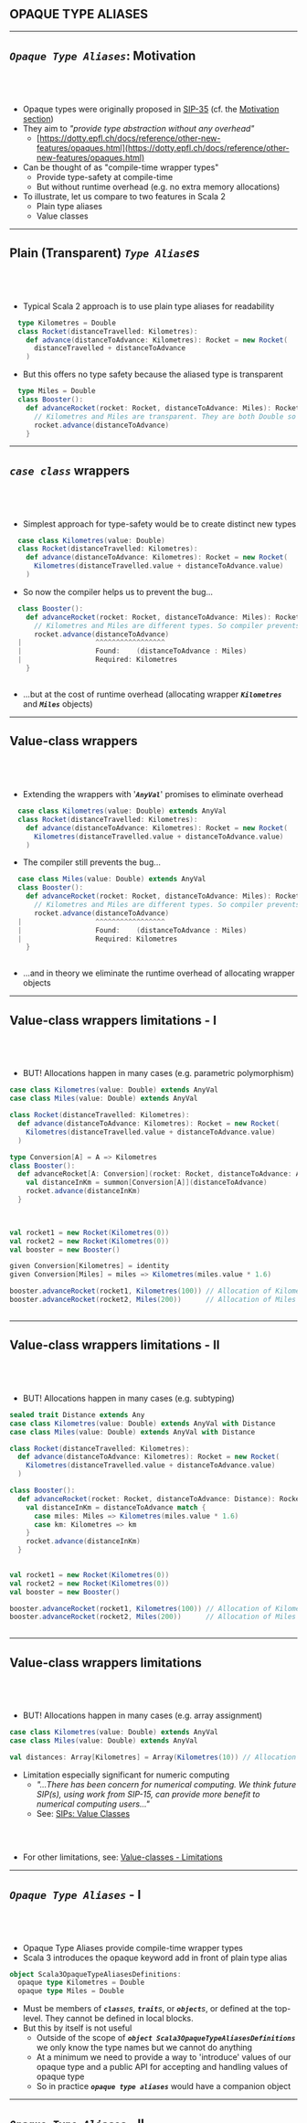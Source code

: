 <!-- .slide: data-background-color="#781010" data-background-image="images/bg-reveal.ps.png" -->

[//]: # (The following is a hack to move the slide H2 section down)
## &#173;
## &#173;
## &#173;
## &#173;
## OPAQUE TYPE ALIASES

---

## ***`Opaque Type Aliases`***: Motivation
## &#173;

* Opaque types were originally proposed in [SIP-35](https://docs.scala-lang.org/sips/opaque-types.html) (cf. the [Motivation section](https://docs.scala-lang.org/sips/opaque-types.html#motivation))
* They aim to *"provide type abstraction without any overhead"*
    * [https://dotty.epfl.ch/docs/reference/other-new-features/opaques.html](https://dotty.epfl.ch/docs/reference/other-new-features/opaques.html)
* Can be thought of as "compile-time wrapper types"
    * Provide type-safety at compile-time
    * But without runtime overhead (e.g. no extra memory allocations)
* To illustrate, let us compare to two features in Scala 2
    * Plain type aliases
    * Value classes

---

## Plain (Transparent) ***`Type Alias`***&#173;*es*
## &#173;

* Typical Scala 2 approach is to use plain type aliases for readability

```scala
  type Kilometres = Double
  class Rocket(distanceTravelled: Kilometres):
    def advance(distanceToAdvance: Kilometres): Rocket = new Rocket(
      distanceTravelled + distanceToAdvance
    )
```

* But this offers no type safety because the aliased type is transparent

```scala
  type Miles = Double
  class Booster():
    def advanceRocket(rocket: Rocket, distanceToAdvance: Miles): Rocket = {
      // Kilometres and Miles are transparent. They are both Double so this bug is allowed
      rocket.advance(distanceToAdvance)
    }
```

---

## ***`case class`*** wrappers
## &#173;

* Simplest approach for type-safety would be to create distinct new types

```scala
  case class Kilometres(value: Double)
  class Rocket(distanceTravelled: Kilometres):
    def advance(distanceToAdvance: Kilometres): Rocket = new Rocket(
      Kilometres(distanceTravelled.value + distanceToAdvance.value)
    )
```

* So now the compiler helps us to prevent the bug...

```scala
  class Booster():
    def advanceRocket(rocket: Rocket, distanceToAdvance: Miles): Rocket = {
      // Kilometres and Miles are different types. So compiler prevents this bug
      rocket.advance(distanceToAdvance)
  |                  ^^^^^^^^^^^^^^^^^
  |                  Found:    (distanceToAdvance : Miles)
  |                  Required: Kilometres
    }
  
```

* ...but at the cost of runtime overhead (allocating wrapper ***`Kilometres`*** and ***`Miles`*** objects) 

---

## Value-class wrappers
## &#173;

* Extending the wrappers with '***`AnyVal`***' promises to eliminate overhead

```scala
  case class Kilometres(value: Double) extends AnyVal
  class Rocket(distanceTravelled: Kilometres):
    def advance(distanceToAdvance: Kilometres): Rocket = new Rocket(
      Kilometres(distanceTravelled.value + distanceToAdvance.value)
    )
```

* The compiler still prevents the bug...

```scala
  case class Miles(value: Double) extends AnyVal
  class Booster():
    def advanceRocket(rocket: Rocket, distanceToAdvance: Miles): Rocket = {
      // Kilometres and Miles are different types. So compiler prevents this bug
      rocket.advance(distanceToAdvance)
  |                  ^^^^^^^^^^^^^^^^^
  |                  Found:    (distanceToAdvance : Miles)
  |                  Required: Kilometres
    }
  
``` 
* ...and in theory we eliminate the runtime overhead of allocating wrapper objects


---

## Value-class wrappers limitations - I
## &#173;

* BUT! Allocations happen in many cases (e.g. parametric polymorphism)

```scala
case class Kilometres(value: Double) extends AnyVal
case class Miles(value: Double) extends AnyVal

class Rocket(distanceTravelled: Kilometres):
  def advance(distanceToAdvance: Kilometres): Rocket = new Rocket(
    Kilometres(distanceTravelled.value + distanceToAdvance.value)
  )

type Conversion[A] = A => Kilometres
class Booster():
  def advanceRocket[A: Conversion](rocket: Rocket, distanceToAdvance: A): Rocket = {
    val distanceInKm = summon[Conversion[A]](distanceToAdvance)
    rocket.advance(distanceInKm)
  }
 
```
```scala

val rocket1 = new Rocket(Kilometres(0))
val rocket2 = new Rocket(Kilometres(0))
val booster = new Booster()

given Conversion[Kilometres] = identity
given Conversion[Miles] = miles => Kilometres(miles.value * 1.6)

booster.advanceRocket(rocket1, Kilometres(100)) // Allocation of Kilometres object
booster.advanceRocket(rocket2, Miles(200))      // Allocation of Miles object
 
```

---

## Value-class wrappers limitations - II
## &#173;

* BUT! Allocations happen in many cases (e.g. subtyping)

```scala
sealed trait Distance extends Any
case class Kilometres(value: Double) extends AnyVal with Distance
case class Miles(value: Double) extends AnyVal with Distance

class Rocket(distanceTravelled: Kilometres):
  def advance(distanceToAdvance: Kilometres): Rocket = new Rocket(
    Kilometres(distanceTravelled.value + distanceToAdvance.value)
  )

class Booster():
  def advanceRocket(rocket: Rocket, distanceToAdvance: Distance): Rocket = {
    val distanceInKm = distanceToAdvance match {
      case miles: Miles => Kilometres(miles.value * 1.6)
      case km: Kilometres => km
    }
    rocket.advance(distanceInKm)
  }
 
```
```scala
val rocket1 = new Rocket(Kilometres(0))
val rocket2 = new Rocket(Kilometres(0))
val booster = new Booster()

booster.advanceRocket(rocket1, Kilometres(100)) // Allocation of Kilometres object
booster.advanceRocket(rocket2, Miles(200))      // Allocation of Miles object 
 
```

---

## Value-class wrappers limitations
## &#173;

* BUT! Allocations happen in many cases (e.g. array assignment)

```scala
case class Kilometres(value: Double) extends AnyVal
case class Miles(value: Double) extends AnyVal

val distances: Array[Kilometres] = Array(Kilometres(10)) // Allocation of Kilometres object
```

* Limitation especially significant for numeric computing
    * *"...There has been concern for numerical computing. We think future SIP(s), using work from SIP-15, can provide more benefit to numerical computing users..."*
    * See: [SIPs: Value Classes](https://docs.scala-lang.org/sips/value-classes.html)
### &#173;
* For other limitations, see: [Value-classes - Limitations](https://docs.scala-lang.org/overviews/core/value-classes.html#limitations)

---

## ***`Opaque Type Aliases`*** - I
## &#173;

* Opaque Type Aliases provide compile-time wrapper types
* Scala 3 introduces the opaque keyword add in front of plain type alias

```scala
object Scala3OpaqueTypeAliasesDefinitions:
  opaque type Kilometres = Double
  opaque type Miles = Double
```

* Must be members of ***`class`***&#173;*es*, ***`trait`***&#173;*s*, or ***`object`***&#173;*s*, or defined at the top-level. They cannot be defined in local blocks.
* But this by itself is not useful
    * Outside of the scope of ***`object Scala3OpaqueTypeAliasesDefinitions`*** we only know the type names but we cannot do anything
    * At a minimum we need to provide a way to 'introduce' values of our opaque type and a public API for accepting and handling values of opaque type
    * So in practice ***`opaque type aliases`*** would have a companion object

---

## ***`Opaque Type Aliases`*** - II
## &#173;

* So we have opaque types and extension methods that define public API

```scala
object Scala3OpaqueTypeAliasesDefinitions:

  opaque type Kilometres = Double
  object Kilometres:
    def apply(d: Double): Kilometres = d

  opaque type Miles = Double
  object Miles:
    def apply(d: Double): Miles = d

  extension (a: Kilometres)
    @scala.annotation.targetName("plusKm")
    def + (b: Kilometres): Kilometres = a + b
    def toMiles: Miles = a / 1.6

  extension (a: Miles)
    @scala.annotation.targetName("plusMiles")
    def + (b: Miles): Miles = a + b
    def toKm: Kilometres = a * 1.6
 
```

---

## ***`Opaque Type Aliases`*** - III
## &#173;

* Outside of the scope where the opaque type alias is defined the knowledge of underlying representation is hidden
* So revisiting our ***`Rocket`*** and ***`Booster`*** example, we get type-safety...

```scala
import Scala3OpaqueTypeAliasesDefinitions._

class Rocket(distanceTravelled: Kilometres):
  def advance(distanceToAdvance: Kilometres): Rocket = new Rocket(
    distanceTravelled + distanceToAdvance
  )

class Booster():
  def advanceRocket(rocket: Rocket, distanceToAdvance: Miles): Rocket = {
    // Kilometres and Miles are different types. So compiler prevents this bug
    rocket.advance(distanceToAdvance)
-- [E007] Type Mismatch Error: -------------------------------------------------
11 |      rocket.advance(distanceToAdvance)
   |                     ^^^^^^^^^^^^^^^^^
   |Found:    (distanceToAdvance : Scala3OpaqueTypeAliasesDefinitions.Miles)
   |Required: Scala3OpaqueTypeAliasesDefinitions.Kilometres
   |
   | longer explanation available when compiling with `-explain`
    }
```

---

## ***`Opaque Type Aliases`*** - IV
## &#173;

* ...but without allocation cost, even in context of parametric polymorphism

```scala
import Scala3OpaqueTypeAliasesDefinitions.*

class Rocket(distanceTravelled: Kilometres):
  def advance(distanceToAdvance: Kilometres): Rocket = new Rocket(
    distanceTravelled + distanceToAdvance
  )

type Conversion[A] = A => Kilometres
class Booster():
  def advanceRocket[A: Conversion](rocket: Rocket, distanceToAdvance: A): Rocket = {
    val distanceInKm = summon[Conversion[A]](distanceToAdvance)
    rocket.advance(distanceInKm)
  }

val rocket1 = new Rocket(Kilometres(0))
val rocket2 = new Rocket(Kilometres(0))
val booster = new Booster()

given Conversion[Kilometres] = identity
given Conversion[Miles] = _.toKm

booster.advanceRocket(rocket1, Kilometres(100)) // No allocation of Kilometres object
booster.advanceRocket(rocket2, Miles(200))      // No allocation of Miles object
    
```

---

## ***`Opaque Type Aliases`*** - V
## &#173;

* ...and no allocation costs when assigning to arrays

```scala
import Scala3OpaqueTypeAliasesDefinitions.*

val distances: Array[Kilometres] = Array(Kilometres(10)) // No allocation of Kilometres object
 
```

* The wrapper type only exists at compile-time
* At runtime the opaque type is erased to its runtime representation
### &#173;
* NOTE: This means type tests (e.g. when type casing in a pattern match -- ***`case myType: MyType)`*** are done on the underlying representation, ***not*** the ***`opaque type alias`***
* So beware opaque type alias pattern matching!!

---

## ***`Opaque Type Aliases`*** - VI

* Buggy version with pattern matching though...

```scala
import Scala3OpaqueTypeAliasesDefinitions.*

class Rocket(distanceTravelled: Kilometres):
  def advance(distanceToAdvance: Kilometres): Rocket = new Rocket(
    distanceTravelled + distanceToAdvance
  )

type Distance = Kilometres | Miles
class Booster():
  // THIS GIVES A WARNING. THE 'Kilometres' CASE IS UNREACHABLE due to erasure.
  // SO WE HAVE A BUG. Any 'Kilometres' passed to this method will be multiplied by 1.6
  def advanceRocket(rocket: Rocket, distanceToAdvance: Distance): Rocket =
    val distanceInKm = distanceToAdvance match {
      case miles: Miles => miles.toKm
      case km: Kilometres => km
[warn] -- [E030] Match case Unreachable Warning: dottyslidescodesnippets/src/main/scala/org/lunatech/dotty/opaquetypes/Units.scala:16:13
[warn] 16   |        case km: Kilometres => km
[warn]      |             ^^^^^^^^^^^^^^
[warn]      |             Unreachable case
[warn] one warning found
    }
    rocket.advance(distanceInKm)
```
```scala
  val rocket1 = new Rocket(Kilometres(0))
  val rocket2 = new Rocket(Kilometres(0))
  val booster = new Booster()

  booster.advanceRocket(rocket1, Kilometres(100)) // BUG! Will actually advance by 160km
  booster.advanceRocket(rocket2, Miles(200))
```

---

<!-- .slide: data-background-color="#94aabb" data-background-image="images/bg-reveal.ps.png" -->

## EXERCISE
## Using ***`Opaque Type Aliases`***
## &#173;

* In this exercise, we will take a deeper look at Opaque type aliases
    * Make sure you're positioned at exercise *"exploring opaque type aliases"*
    * Follow the exercise instructions provided in the README.md file in the code folder
<!-- .slide: data-background-color="#94aabb" data-background-image="images/bg-reveal.ps.png" -->

---

<!-- .slide: data-background-color="#94aabb" data-background-image="images/bg-reveal.ps.png" -->

## EXERCISE
## OPTIONAL EXERCISE
## Using ***`Opaque Type Aliases`***
## &#173;

* In this exercise, we will explore the mechanism for creating Opaque Type aliases
    * Make sure you're positioned at exercise *"optional opaque type aliases"*
    * Follow the exercise instructions provided in the README.md file in the code folder
